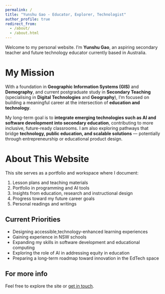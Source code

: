 ```yaml
---
permalink: /
title: "Yunshu Gao - Educator, Explorer, Technologist"
author_profile: true
redirect_from: 
  - /about/
  - /about.html
---
```


Welcome to my personal website. I’m **Yunshu Gao**, an aspiring secondary teacher and future technology educator currently based in Australia.

My Mission
======
With a foundation in **Geographic Information Systems (GIS)** and **Demography**, and current postgraduate study in **Secondary Teaching** (specialising in **Digital Technologies** and **Geography**), I’m focused on building a meaningful career at the intersection of **education and technology**.

My long-term goal is to **integrate emerging technologies such as AI and software development into secondary education**, contributing to more inclusive, future-ready classrooms. I am also exploring pathways that bridge **technology, public education, and scalable solutions** — potentially through entrepreneurship or educational product design.

About This Website
======
This site serves as a portfolio and workspace where I document:
1. Lesson plans and teaching materials
2. Portfolio in programming and AI tools
3. Insights from education, research and instructional design  
4. Progress toward my future career goals
5. Personal readings and writings 

Current Priorities
------
- Designing accessible,technology-enhanced learning experiences
- Gaining experience in NSW schools
- Expanding my skills in software development and educational computing
- Exploring the role of AI in addressing equity in education
- Preparing a long-term roadmap toward innovation in the EdTech space

For more info
------
Feel free to explore the site or [get in touch](mailto:yunshugao2023@gmail.com).
